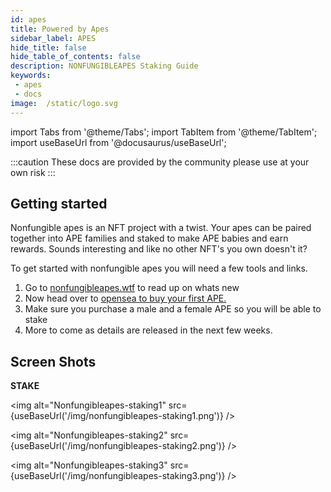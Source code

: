 ```yaml
---
id: apes
title: Powered by Apes
sidebar_label: APES
hide_title: false
hide_table_of_contents: false
description: NONFUNGIBLEAPES Staking Guide 
keywords: 
 - apes
 - docs
image:  /static/logo.svg
---
```


import Tabs from '@theme/Tabs';
import TabItem from '@theme/TabItem';
import useBaseUrl from '@docusaurus/useBaseUrl';

:::caution
These docs are provided by the community please use at your own risk
:::

## Getting started

Nonfungible apes is an NFT project with a twist. Your apes can be paired together into APE families and staked to make APE babies and earn rewards. Sounds interesting and like no other NFT's you own doesn't it?

To get started with nonfungible apes you will need a few tools and links. 

1. Go to [nonfungibleapes.wtf](https://nonfungibleapes.wtf) to read up on whats new
1. Now head over to [opensea to buy your first APE.](https://opensea.io/collection/nonfungibleapes)
1. Make sure you purchase a male and a female APE so you will be able to stake
1. More to come as details are released in the next few weeks.

## Screen Shots

**STAKE**

<img alt="Nonfungibleapes-staking1" src={useBaseUrl('/img/nonfungibleapes-staking1.png')} />

<img alt="Nonfungibleapes-staking2" src={useBaseUrl('/img/nonfungibleapes-staking2.png')} />

<img alt="Nonfungibleapes-staking3" src={useBaseUrl('/img/nonfungibleapes-staking3.png')} />

